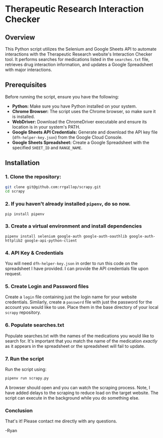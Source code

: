# Therapeutic Research Interaction Checker

## Overview

This Python script utilizes the Selenium and Google Sheets API to automate interactions with the Therapeutic Research website's Interaction Checker tool. It performs searches for medications listed in the `searches.txt` file, retrieves drug interaction information, and updates a Google Spreadsheet with major interactions.

## Prerequisites

Before running the script, ensure you have the following:

- **Python:** Make sure you have Python installed on your system.
- **Chrome Browser:** The script uses the Chrome browser, so make sure it is installed.
- **WebDriver:** Download the ChromeDriver executable and ensure its location is in your system's PATH.
- **Google Sheets API Credentials:** Generate and download the API key file (`dfh-helper-key.json`) from the Google Cloud Console.
- **Google Sheets Spreadsheet:** Create a Google Spreadsheet with the specified `SHEET_ID` and `RANGE_NAME`.

## Installation

### 1. Clone the repository:

   ```bash
   git clone git@github.com:rrgallop/scrapy.git
   cd scrapy
   ```

### 2. If you haven't already installed `pipenv`, do so now.

    pip install pipenv
    

### 3. Create a virtual environment and install dependencies

    
    pipenv install selenium google-auth google-auth-oauthlib google-auth-httplib2 google-api-python-client
    

### 4. API Key & Credentials

You will need `dfh-helper-key.json` in order to run this code on the spreadsheet I have provided. I can provide the API credentials file upon request.

### 5. Create Login and Password files

Create a `login` file containing just the login name for your website credentials. Similarly, create a `password` file with just the password for the account you would like to use. Place them in the base directory of your local `scrapy` repository. 

### 6. Populate searches.txt

Populate searches.txt with the names of the medications you would like to search for. It's important that you match the name of the medication *exactly* as it appears in the spreadsheet or the spreadsheet will fail to update.

### 7. Run the script

Run the script using:

```bash
pipenv run scrapy.py
```

A browser should open and you can watch the scraping process. Note, I have added delays to the scraping to reduce load on the target website. The script can execute in the background while you do something else.

### Conclusion

That's it! Please contact me directly with any questions.

-Ryan